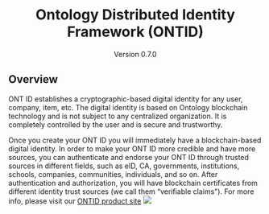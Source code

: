 
<h1 align="center">Ontology Distributed Identity Framework (ONTID) </h1>
<p align="center" class="version">Version 0.7.0 </p>

## Overview

ONT ID establishes a cryptographic-based digital identity for any user, company, item, etc. The digital identity is based on Ontology blockchain technology and is not subject to any centralized organization. It is completely controlled by the user and is secure and trustworthy.

Once you create your ONT ID you will immediately have a blockchain-based digital identity. In order to make your ONT ID more credible and have more sources, you can authenticate and endorse your ONT ID through trusted sources in different fields, such as eID, CA, governments, institutions, schools, companies, communities, individuals, and so on. After authentication and authorization, you will have blockchain certificates from different identity trust sources (we call them “verifiable claims"). For more info, please visit our [ONTID product site](http://pro-docs.ont.io/#/docs-en/ontid/overview)
![](https://github.com/ontio/ontology-DID/raw/master/images/ontid.jpg)
